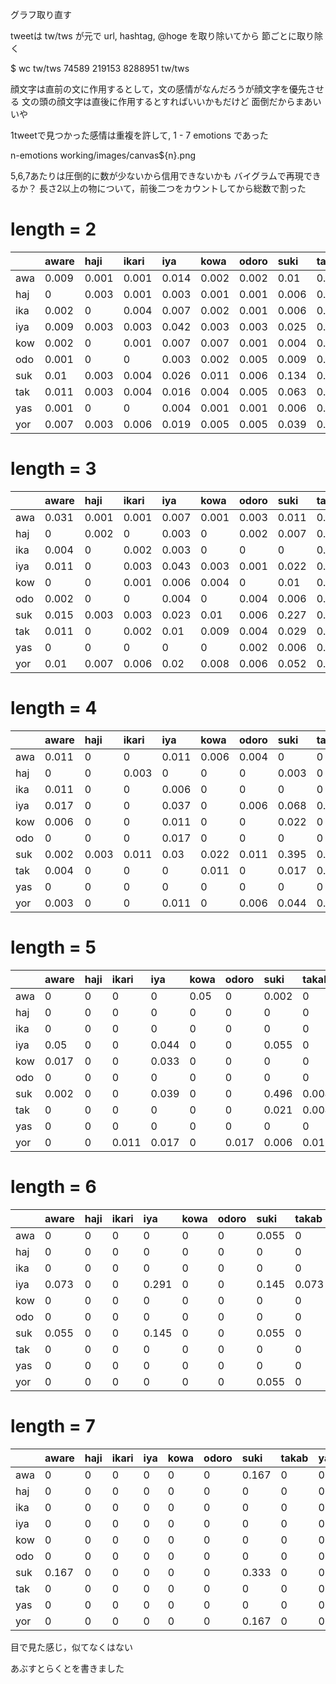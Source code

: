グラフ取り直す

tweetは
tw/tws
が元で
url, hashtag, @hoge を取り除いてから
節ごとに取り除く

$ wc tw/tws
   74589  219153 8288951 tw/tws

顔文字は直前の文に作用するとして，文の感情がなんだろうが顔文字を優先させる
文の頭の顔文字は直後に作用するとすればいいかもだけど
面倒だからまあいいや

1tweetで見つかった感情は重複を許して, 1 - 7 emotions であった

n-emotions
working/images/canvas${n}.png

5,6,7あたりは圧倒的に数が少ないから信用できないかも
バイグラムで再現できるか？
長さ2以上の物について，前後二つをカウントしてから総数で割った

# length = 2
|     | aware  | haji   | ikari  | iya    | kowa   | odoro  | suki   | takab  | yasu   | yorok |
|:----|:-------|:-------|:-------|:-------|:-------|:-------|:-------|:-------|:-------|:------|
| awa | 0.009  | 0.001  | 0.001  | 0.014  | 0.002  | 0.002  | 0.01   | 0.007  | 0.003  | 0.012 |
| haj | 0      | 0.003  | 0.001  | 0.003  | 0.001  | 0.001  | 0.006  | 0.001  | 0.001  | 0.006 |
| ika | 0.002  | 0      | 0.004  | 0.007  | 0.002  | 0.001  | 0.006  | 0.003  | 0.001  | 0.005 |
| iya | 0.009  | 0.003  | 0.003  | 0.042  | 0.003  | 0.003  | 0.025  | 0.007  | 0.008  | 0.02  |
| kow | 0.002  | 0      | 0.001  | 0.007  | 0.007  | 0.001  | 0.004  | 0.002  | 0.002  | 0.005 |
| odo | 0.001  | 0      | 0      | 0.003  | 0.002  | 0.005  | 0.009  | 0.004  | 0.006  | 0.009 |
| suk | 0.01   | 0.003  | 0.004  | 0.026  | 0.011  | 0.006  | 0.134  | 0.021  | 0.016  | 0.049 |
| tak | 0.011  | 0.003  | 0.004  | 0.016  | 0.004  | 0.005  | 0.063  | 0.028  | 0.021  | 0.06  |
| yas | 0.001  | 0      | 0      | 0.004  | 0.001  | 0.001  | 0.006  | 0.003  | 0.003  | 0.005 |
| yor | 0.007  | 0.003  | 0.006  | 0.019  | 0.005  | 0.005  | 0.039  | 0.016  | 0.017  | 0.056 |

# length = 3
|     | aware  | haji   | ikari  | iya    | kowa   | odoro  | suki   | takab  | yasu   | yorok |
|:----|:-------|:-------|:-------|:-------|:-------|:-------|:-------|:-------|:-------|:------|
| awa | 0.031  | 0.001  | 0.001  | 0.007  | 0.001  | 0.003  | 0.011  | 0.006  | 0.001  | 0.012 |
| haj | 0      | 0.002  | 0      | 0.003  | 0      | 0.002  | 0.007  | 0.001  | 0      | 0.002 |
| ika | 0.004  | 0      | 0.002  | 0.003  | 0      | 0      | 0      | 0.001  | 0      | 0.002 |
| iya | 0.011  | 0      | 0.003  | 0.043  | 0.003  | 0.001  | 0.022  | 0.007  | 0.006  | 0.018 |
| kow | 0      | 0      | 0.001  | 0.006  | 0.004  | 0      | 0.01   | 0.003  | 0      | 0.009 |
| odo | 0.002  | 0      | 0      | 0.004  | 0      | 0.004  | 0.006  | 0.001  | 0.002  | 0.012 |
| suk | 0.015  | 0.003  | 0.003  | 0.023  | 0.01   | 0.006  | 0.227  | 0.007  | 0.012  | 0.062 |
| tak | 0.011  | 0      | 0.002  | 0.01   | 0.009  | 0.004  | 0.029  | 0.01   | 0.003  | 0.031 |
| yas | 0      | 0      | 0      | 0      | 0      | 0.002  | 0.006  | 0.004  | 0.006  | 0.005 |
| yor | 0.01   | 0.007  | 0.006  | 0.02   | 0.008  | 0.006  | 0.052  | 0.008  | 0.01   | 0.09  |

# length = 4
|     | aware  | haji   | ikari  | iya    | kowa   | odoro  | suki   | takab  | yasu   | yorok |
|:----|:-------|:-------|:-------|:-------|:-------|:-------|:-------|:-------|:-------|:------|
| awa | 0.011  | 0      | 0      | 0.011  | 0.006  | 0.004  | 0      | 0      | 0      | 0.015 |
| haj | 0      | 0      | 0.003  | 0      | 0      | 0      | 0.003  | 0      | 0      | 0     |
| ika | 0.011  | 0      | 0      | 0.006  | 0      | 0      | 0      | 0      | 0      | 0.006 |
| iya | 0.017  | 0      | 0      | 0.037  | 0      | 0.006  | 0.068  | 0.005  | 0.003  | 0.006 |
| kow | 0.006  | 0      | 0      | 0.011  | 0      | 0      | 0.022  | 0      | 0      | 0.011 |
| odo | 0      | 0      | 0      | 0.017  | 0      | 0      | 0      | 0      | 0      | 0.005 |
| suk | 0.002  | 0.003  | 0.011  | 0.03   | 0.022  | 0.011  | 0.395  | 0.002  | 0.005  | 0.029 |
| tak | 0.004  | 0      | 0      | 0      | 0.011  | 0      | 0.017  | 0.004  | 0      | 0.015 |
| yas | 0      | 0      | 0      | 0      | 0      | 0      | 0      | 0      | 0.002  | 0.002 |
| yor | 0.003  | 0      | 0      | 0.011  | 0      | 0.006  | 0.044  | 0.011  | 0.017  | 0.058 |

# length = 5
|     | aware  | haji   | ikari  | iya    | kowa   | odoro  | suki   | takab  | yasu   | yorok |
|:----|:-------|:-------|:-------|:-------|:-------|:-------|:-------|:-------|:-------|:------|
| awa | 0      | 0      | 0      | 0      | 0.05   | 0      | 0.002  | 0      | 0      | 0.017 |
| haj | 0      | 0      | 0      | 0      | 0      | 0      | 0      | 0      | 0      | 0     |
| ika | 0      | 0      | 0      | 0      | 0      | 0      | 0      | 0      | 0      | 0.017 |
| iya | 0.05   | 0      | 0      | 0.044  | 0      | 0      | 0.055  | 0      | 0      | 0     |
| kow | 0.017  | 0      | 0      | 0.033  | 0      | 0      | 0      | 0      | 0      | 0     |
| odo | 0      | 0      | 0      | 0      | 0      | 0      | 0      | 0      | 0.004  | 0.012 |
| suk | 0.002  | 0      | 0      | 0.039  | 0      | 0      | 0.496  | 0.004  | 0      | 0.028 |
| tak | 0      | 0      | 0      | 0      | 0      | 0      | 0.021  | 0.004  | 0      | 0.017 |
| yas | 0      | 0      | 0      | 0      | 0      | 0      | 0      | 0      | 0      | 0     |
| yor | 0      | 0      | 0.011  | 0.017  | 0      | 0.017  | 0.006  | 0.017  | 0      | 0.024 |

# length = 6
|     | aware  | haji   | ikari  | iya    | kowa   | odoro  | suki   | takab  | yasu   | yorok |
|:----|:-------|:-------|:-------|:-------|:-------|:-------|:-------|:-------|:-------|:------|
| awa | 0      | 0      | 0      | 0      | 0      | 0      | 0.055  | 0      | 0      | 0     |
| haj | 0      | 0      | 0      | 0      | 0      | 0      | 0      | 0      | 0      | 0     |
| ika | 0      | 0      | 0      | 0      | 0      | 0      | 0      | 0      | 0      | 0     |
| iya | 0.073  | 0      | 0      | 0.291  | 0      | 0      | 0.145  | 0.073  | 0      | 0     |
| kow | 0      | 0      | 0      | 0      | 0      | 0      | 0      | 0      | 0      | 0     |
| odo | 0      | 0      | 0      | 0      | 0      | 0      | 0      | 0      | 0      | 0     |
| suk | 0.055  | 0      | 0      | 0.145  | 0      | 0      | 0.055  | 0      | 0      | 0     |
| tak | 0      | 0      | 0      | 0      | 0      | 0      | 0      | 0      | 0      | 0     |
| yas | 0      | 0      | 0      | 0      | 0      | 0      | 0      | 0      | 0      | 0     |
| yor | 0      | 0      | 0      | 0      | 0      | 0      | 0.055  | 0      | 0      | 0.055 |

# length = 7
|     | aware  | haji   | ikari  | iya    | kowa   | odoro  | suki   | takab  | yasu   | yorok |
|:----|:-------|:-------|:-------|:-------|:-------|:-------|:-------|:-------|:-------|:------|
| awa | 0      | 0      | 0      | 0      | 0      | 0      | 0.167  | 0      | 0      | 0     |
| haj | 0      | 0      | 0      | 0      | 0      | 0      | 0      | 0      | 0      | 0     |
| ika | 0      | 0      | 0      | 0      | 0      | 0      | 0      | 0      | 0      | 0     |
| iya | 0      | 0      | 0      | 0      | 0      | 0      | 0      | 0      | 0      | 0     |
| kow | 0      | 0      | 0      | 0      | 0      | 0      | 0      | 0      | 0      | 0     |
| odo | 0      | 0      | 0      | 0      | 0      | 0      | 0      | 0      | 0      | 0     |
| suk | 0.167  | 0      | 0      | 0      | 0      | 0      | 0.333  | 0      | 0      | 0     |
| tak | 0      | 0      | 0      | 0      | 0      | 0      | 0      | 0      | 0      | 0     |
| yas | 0      | 0      | 0      | 0      | 0      | 0      | 0      | 0      | 0      | 0     |
| yor | 0      | 0      | 0      | 0      | 0      | 0      | 0.167  | 0      | 0      | 0.167 |


目で見た感じ，似てなくはない

あぶすとらくとを書きました
